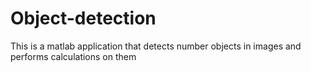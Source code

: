 # Object-detection
This is a matlab application that detects number objects in images and performs calculations on them
